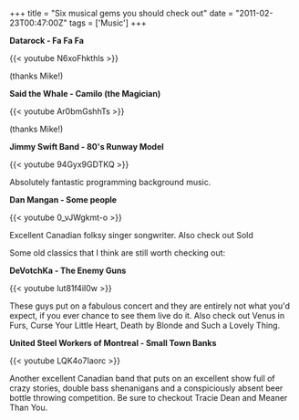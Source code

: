+++
title = "Six musical gems you should check out"
date = "2011-02-23T00:47:00Z"
tags = ['Music']
+++

**Datarock - Fa Fa Fa**



{{< youtube N6xoFhkthls >}}

(thanks Mike!)



**Said the Whale - Camilo (the Magician)**

{{< youtube Ar0bmGshhTs >}}

(thanks Mike!)



**Jimmy Swift Band - 80's Runway Model**

{{< youtube 94Gyx9GDTKQ >}}

Absolutely fantastic programming background music.



**Dan Mangan - Some people**

{{< youtube 0_vJWgkmt-o >}}

Excellent Canadian folksy singer songwriter. Also check out Sold



Some old classics that I think are still worth checking out:

**DeVotchKa - The Enemy Guns**

{{< youtube lut81f4iI0w >}}

These guys put on a fabulous concert and they are entirely not what you'd
expect, if you ever chance to see them live do it. Also check out Venus in
Furs, Curse Your Little Heart, Death by Blonde and Such a Lovely Thing.



**United Steel Workers of Montreal - Small Town Banks**

{{< youtube LQK4o7Iaorc >}}

Another excellent Canadian band that puts on an excellent show full of crazy
stories, double bass shenanigans and a conspiciously absent beer bottle
throwing competition. Be sure to checkout Tracie Dean and Meaner Than You.

